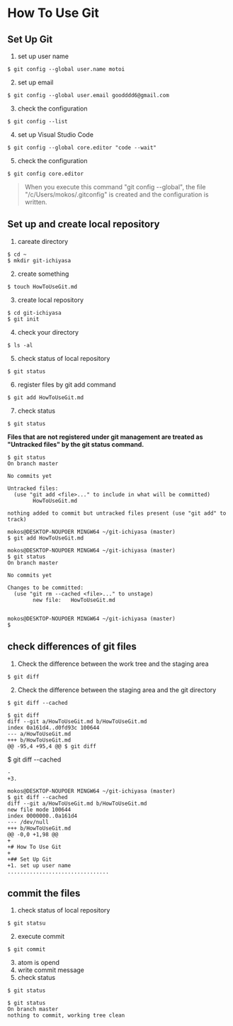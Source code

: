 
# How To Use Git 

## Set Up Git
1. set up user name 
```
$ git config --global user.name motoi
```
2. set up email 
```
$ git config --global user.email goodddd6@gmail.com
```
3. check the configuration
```
$ git config --list
```
4. set up Visual Studio Code
```
$ git config --global core.editor "code --wait"
```
5. check the configuration
```
$ git config core.editor
```
> When you execute this command "git config --global", the file "/c/Users/mokos/.gitconfig" is created and the configuration is written.

## Set up and create local repository
1. careate directory
```
$ cd ~
$ mkdir git-ichiyasa
```
2. create something 
```
$ touch HowToUseGit.md
```
3. create local repository
```
$ cd git-ichiyasa
$ git init
```
4. check your directory
```
$ ls -al
```
5. check status of local repository
```
$ git status
```
6. register files by git add command
```
$ git add HowToUseGit.md
```
7. check status
```
$ git status
```
**Files that are not registered under git management are treated as "Untracked files" by the git status command.**
```
$ git status
On branch master

No commits yet

Untracked files:
  (use "git add <file>..." to include in what will be committed)
        HowToUseGit.md

nothing added to commit but untracked files present (use "git add" to track)

mokos@DESKTOP-NOUPOER MINGW64 ~/git-ichiyasa (master)
$ git add HowToUseGit.md

mokos@DESKTOP-NOUPOER MINGW64 ~/git-ichiyasa (master)
$ git status
On branch master

No commits yet

Changes to be committed:
  (use "git rm --cached <file>..." to unstage)
        new file:   HowToUseGit.md


mokos@DESKTOP-NOUPOER MINGW64 ~/git-ichiyasa (master)
$
```

## check differences of git files
1. Check the difference between the work tree and the staging area
```
$ git diff
```
2. Check the difference between the staging area and the git directory
```
$ git diff --cached
```

```
$ git diff
diff --git a/HowToUseGit.md b/HowToUseGit.md
index 0a161d4..d0fd93c 100644
--- a/HowToUseGit.md
+++ b/HowToUseGit.md
@@ -95,4 +95,4 @@ $ git diff
 ```
 $ git diff --cached
 ```
-
+3.

mokos@DESKTOP-NOUPOER MINGW64 ~/git-ichiyasa (master)
$ git diff --cached
diff --git a/HowToUseGit.md b/HowToUseGit.md
new file mode 100644
index 0000000..0a161d4
--- /dev/null
+++ b/HowToUseGit.md
@@ -0,0 +1,98 @@
+
+# How To Use Git
+
+## Set Up Git
+1. set up user name
................................
```

## commit the files
1. check status of local repository
```
$ git statsu
```
2. execute commit
```
$ git commit
```
3. atom is opend
4. write commit message
5. check status
```
$ git status
```

```
$ git status
On branch master
nothing to commit, working tree clean
```


